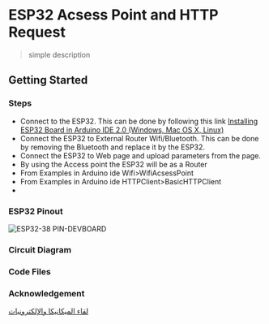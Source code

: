# ESP32 Acsess Point and HTTP Request 

> simple description 

## Getting Started 
### Steps
* Connect to the ESP32. This can be done by following this link [Installing ESP32 Board in Arduino IDE 2.0 (Windows, Mac OS X, Linux)](https://randomnerdtutorials.com/installing-esp32-arduino-ide-2-0/#:~:text=%20To%20install%20the%20ESP32%20board%20in%20your,can%20simply%20click%20the%20Boards%20Manager...%20More%20)
* Connect the ESP32 to External Router Wifi/Bluetooth. This can be done by removing the Bluetooth and replace it by the ESP32. 
* Connect the ESP32 to Web page and upload parameters from the page.  
* By using the Access point the ESP32 will be as a Router 
* From Examples in Arduino ide Wifi>WifiAcsessPoint
* From Examples in Arduino ide HTTPClient>BasicHTTPClient
*  


### ESP32 Pinout
![ESP32-38 PIN-DEVBOARD](https://user-images.githubusercontent.com/66702376/127148291-7f37bee7-3748-43d9-a747-062e93568038.png)

### Circuit Diagram


### Code Files 

### Acknowledgement 
[لقاء الميكانيكا والإلكترونيات ](https://www.youtube.com/watch?v=poiCYKDPees)
